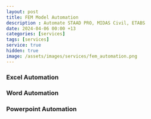 ```yaml
---
layout: post
title: FEM Model Automation
description : Automate STAAD PRO, MIDAS Civil, ETABS
date: 2024-04-06 00:00 +13
categories: [services]
tags: [services]
service: true
hidden: true
image: /assets/images/services/fem_automation.png
---
```


### Excel Automation

### Word Automation

### Powerpoint Automation


